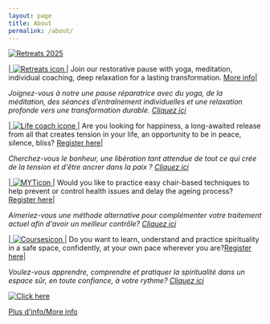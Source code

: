 ```yaml
---
layout: page
title: About
permalink: /about/
---
```


<a href="https://bodhimindwellness.com"> ![Retreats 2025](/assets/images/retreatssmallgif.gif) </a> 


|<a href="https://bodhimindwellness.com"> ![Retreats icon](/assets/images/retreatsicon.jpg "Retreats icon") </a> | Join our restorative pause with yoga, meditation, individual coaching, deep relaxation for a lasting transformation. [More info](https://bodhimindwellness.com)|

<i> Joignez-vous à notre une pause réparatrice avec du yoga, de la méditation, des séances d’entraînement individuelles et une relaxation profonde vers une transformation durable. [Cliquez ici](https://bodhimindwellness.com/contact/) </i>


|<a href="https://bodhimindwellness.com/contact/"> ![Life coach icone](/assets/images/Lifecoach2.png "Life coach icone") </a> | Are you looking for happiness, a long-awaited release from all that creates tension in your life, an opportunity to be in peace, silence, bliss? [Register here](https://bodhimindwellness.com/contact/)|

<i> Cherchez-vous le bonheur, une libération tant attendue de tout ce qui crée de la tension et d'être ancrer dans la paix ? [Cliquez ici](https://bodhimindwellness.com/contact/)</i>
  

|<a href="https://bodhimindwellness.com/contact/"> ![MYTicon](/assets/images/MYTicon.png "MYTicon") </a> | Would you like to practice easy chair-based techniques to help prevent or control health issues and delay the ageing process? [Register here](https://bodhimindwellness.com/contact/)|

<i> Aimeriez-vous une méthode alternative pour complémenter votre traitement actuel afin d'avoir un meilleur contrôle? [Cliquez ici](https://bodhimindwellness.com/contact/)</i>

|<a href="https://bodhimindwellness.com/contact/"> ![Coursesicon](/assets/images/Coursesicon.png "Coursesicon") </a> | Do you want to learn, understand and practice spirituality in a safe space, confidently, at your own pace wherever you are?[Register here](https://bodhimindwellness.com/contact/)|

<i>Voulez-vous apprendre, comprendre et pratiquer la spiritualité dans un espace sûr, en toute confiance, à votre rythme? [Cliquez ici](https://bodhimindwellness.com/contact/)</i>


<a href="https://bodhimindwellness.com/contact/"> ![Click here](/assets/images/butterfly.png "Click here") </a>

[Plus d'info/More info](https://bodhimindwellness.com/Services/)

